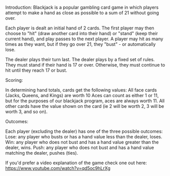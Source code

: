 Introduction:
Blackjack is a popular gambling card game in which players attempt to make a hand as close as possible to a sum of 21 without going over.

Each player is dealt an initial hand of 2 cards. The first player may then choose to "hit" (draw another card into their hand) or "stand" (keep their current hand), and play passes to the next player. A player may hit as many times as they want, but if they go over 21, they "bust" - or automatically lose.

The dealer plays their turn last. The dealer plays by a fixed set of rules. They must stand if their hand is 17 or over. Otherwise, they must continue to hit until they reach 17 or bust.

Scoring:

In determining hand totals, cards get the following values:
    All face cards (Jacks, Queens, and Kings) are worth 10
    Aces can count as either 1 or 11, but for the purposes of our blackjack program, aces are always worth 11.
    All other cards have the value shown on the card (ie 2 will be worth 2, 3 will be worth 3, and so on).

Outcomes:

Each player (excluding the dealer) has one of the three possible outcomes:
    Lose: any player who busts or has a hand value less than the dealer, loses.
    Win: any player who does not bust and has a hand value greater than the dealer, wins.
    Push: any player who does not bust and has a hand value matching the dealer, pushes (ties).


If you'd prefer a video explanation of the game check one out here: https://www.youtube.com/watch?v=qd5oc9hLrXg

